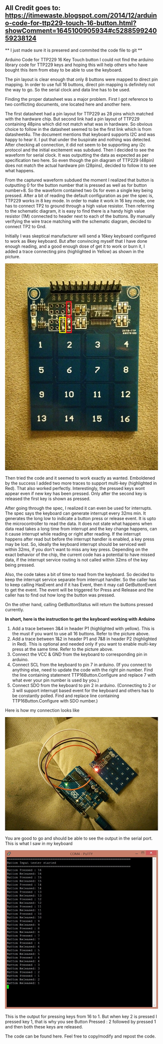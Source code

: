 ## All Credit goes to: https://itimewaste.blogspot.com/2014/12/arduino-code-for-ttp229-touch-16-button.html?showComment=1645100905934#c528859924059238124
** I just made sure it is presered and commited the code file to git **

Arduino Code for TTP229 16 Key Touch button
I could not find the arduino library code for TTP229 keys and hoping this will help others who have bought this item from ebay to be able to use the keyboard.

The pin layout is clear enough that only 8 buttons were mapped to direct pin mapping. In order to use full 16 buttons, direct pin mapping is definitely not the way to go. So the serial clock and data line has to be used.

Finding the proper datasheet was a major problem. First I got reference to two conflicting documents, one located here and another here.

The first datasheet had a pin layout for TTP229 as 28 pins which matched with the hardware chip. But second link had a pin layout of TTP229 containing 48pins which did not match what was in hardware. So obvious choice to follow in the datasheet seemed to be the first link which is from datasheet4u. The document mentions that keyboard supports I2C and was happy to hear it. I put that under the buspirate and nothing was detected. After checking all connection, it did not seem to be supporting any i2c protocol and the initial excitement was subdued. Then I decided to see the waveform for serial clock. It was outputting the data as expected as per specification two here. So even though the pin diagram of TTP229 (48pin) does not match the actual hardware pin (28pins), decided to follow it to see what happens.

From the captured waveform subdued the moment I realized that button is outputting 0 for the button number that is pressed as well as for button number+8. So the waveform contained two 0s for even a single key being pressed. After a bit of reading the default configuration as per the spec is, TTP229 works in 8 key mode. In order to make it work in 16 key mode, one has to connect TP2 to ground through a high value resistor. Then referring to the schematic diagram, it is easy to find there is a handy high value resistor (1M) connected to header next to each of the buttons. By manually verifying the wire trace matching with the schematic diagram, decided to connect TP2 to Gnd.

Initially I was skeptical manufacturer will send a 16key keyboard configured to work as 8key keyboard. But after convincing myself that I have done enough reading, and a good enough dose of get it to work or burn it, I added a trace connecting pins (highlighted in Yellow) as shown in the picture.

 ![Pic1](IMG_20141201_192455_1.jpg)



Then tried the code and it seemed to work exactly as wanted. Emboldened by the success I added two more traces to support multi-key (highlighted in Red). That also worked perfectly. Interestingly, the pressed keys wont appear even if new key has been pressed. Only after the second key is released the first key is shown as pressed.

After going through the spec, I realized it can even be used for interrupts. The spec says the keyboard can generate interrupt every 32ms min. It generates the long low to indicate a button press or release event. It is upto the microcontroller to read the data. It does not state what happens when data read takes a long time from interrupt and the key change happens, can it cause interrupt while reading or right after reading. If the interrupt happens after read but before the interrupt handler is enabled, a key press may be lost.  So, ideally the keyboard interrupt should be serviced well within 32ms, if you don't want to miss any key press. Depending on the exact behavior of the chip, the current code has a potential to have missed data, if the interrupt service routing is not called within 32ms of the key being pressed.

Also, the code takes a bit of time to read from the keyboard. So decided to keep the interrupt service separate from interrupt handler. So the caller has to keep calling HasEvent and if it has Event, then it may call GetButtonEvent to get the event. The event will be triggered for Press and Release and the caller has to find out how long the button was pressed.

On the other hand, calling GetButtonStatus will return the buttons pressed currently.

**In short, here is the instruction to get the keyboard working with Arduino**
1. Add a trace between 3&4 in header P1 (highlighted with yellow). This is the must if you want to use all 16 buttons. Refer to the picture above.
2. Add a trace between 1&2 in header P1 and 7&8 in  header P2 (highlighted in Red). This is optional and needed only if you want to enable multi-key press at the same time. Refer to the picture above.
3. Connect the VCC & GND from the keyboard to corresponding pin in arduino.
4. Connect SCL from the keyboard to pin 7 in arduino. (If you connect to anything else, need to update the code with the right pin number. Find the line containing statement TTP16Button.Configure and replace 7 with what ever your pin number is used by you.)
5. Connect SDO from the keyboard to pin 2 in arduino. (Connecting to 2 or 3 will support interrupt based event for the keyboard and others has to be constantly polled. Find and replace line containing TTP16Button.Configure with SDO number.)

Here is how my connection looks like

 ![Pic1](IMG_20141201_202847.jpg)



You are good to go and should be able to see the output in the serial port. This is what I saw in my keyboard

![Pic1](ScreenCapture.jpg)


This is the output for pressing keys from 16 to 1. But when key 2 is pressed I pressed key 1, that is why you see Button Pressed : 2 followed by pressed 1 and then both these keys are released.

The code can be found here. Feel free to copy/modify and repost the code.
